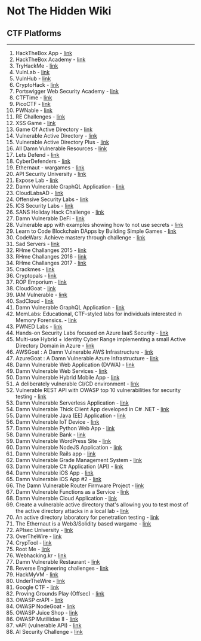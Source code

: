 # Not The Hidden Wiki

## CTF Platforms
-----

1. HackTheBox App - [link](https://app.hackthebox.com)
2. HackTheBox Academy - [link](https://academy.hackthebox.com/)
3. TryHackMe - [link](https://tryhackme.com/)
4. VulnLab - [link](https://www.vulnlab.com/)
5. VulnHub - [link](https://www.vulnhub.com/)
6. CryptoHack - [link](https://cryptohack.org/)
7. Portswigger Web Security Academy - [link](https://portswigger.net/web-security)
8. CTFTime - [link](https://ctftime.org/)
9. PicoCTF - [link](https://picoctf.org)
10. PWNable - [link](https://pwnable.kr/)
11. RE Challenges - [link](https://challenges.re/)
12. XSS Game - [link](https://xss.pwnfunction.com/)
13. Game Of Active Directory - [link](https://github.com/Orange-Cyberdefense/GOAD)
14. Vulnerable Active Directory - [link](https://github.com/WazeHell/vulnerable-AD)
15. Vulnerable Active Directory Plus - [link](https://github.com/WaterExecution/vulnerable-AD-plus)
16. All Damn Vulnerable Resources - [link](https://twseptian.github.io/penetration%20testing/pentest/Vulnerable-Resource/#mobile-application)
17. Lets Defend - [link](https://letsdefend.io/)
18. CyberDefenders - [link](https://cyberdefenders.org/)
19. Ethernaut - wargames - [link](https://ethernaut.openzeppelin.com)
20. API Security University - [link](https://university.apisec.ai/)
21. Expose Lab - [link](https://github.com/Ashifcoder/exposelab)
22. Damn Vulnerable GraphQL Application - [link](https://github.com/dolevf/Damn-Vulnerable-GraphQL-Application/tree/master)
23. CloudLabsAD - [link](https://github.com/chvancooten/CloudLabsAD)
24. Offensive Security Labs - [link](https://www.offensive-security.com/labs/)
25. ICS Security Labs - [link](https://github.com/ICSSecurityLabs/ICSSecurityLabs)
26. SANS Holiday Hack Challenge - [link](https://www.holidayhackchallenge.com/past-challenges/)
27. Damn Vulnerable DeFi - [link](https://www.damnvulnerabledefi.xyz/)
28. Vulnerable app with examples showing how to not use secrets - [link](https://github.com/OWASP/wrongsecrets)
29. Learn to Code Blockchain DApps by Building Simple Games - [link](https://cryptozombies.io/)
30. CodeWars: Achieve mastery through challenge - [link](https://www.codewars.com/)
31. Sad Servers - [link](https://sadservers.com/)
32. RHme Challanges 2015 - [link](https://github.com/Riscure/RHme-2015)
33. RHme Challanges 2016 - [link](https://github.com/Riscure/RHme-2016)
34. RHme Challanges 2017 - [link](https://github.com/Riscure/RHme-2017)
35. Crackmes - [link](https://crackmes.one/)
36. Cryptopals - [link](https://cryptopals.com/)
37. ROP Emporium - [link](https://ropemporium.com/)
38. CloudGoat - [link](https://github.com/RhinoSecurityLabs/cloudgoat)
39. IAM Vulnerable - [link](https://github.com/BishopFox/iam-vulnerable)
40. SadCloud - [link](https://github.com/nccgroup/sadcloud)
41. Damn Vulnerable GraphQL Application - [link](https://github.com/dolevf/Damn-Vulnerable-GraphQL-Application)
42. MemLabs: Educational, CTF-styled labs for individuals interested in Memory Forensics. - [link](https://github.com/stuxnet999/MemLabs)
43. PWNED Labs - [link](https://pwnedlabs.io/)
44. Hands-on Security Labs focused on Azure IaaS Security - [link](https://github.com/davisanc/AzureSecurityLabs)
45. Multi-use Hybrid + Identity Cyber Range implementing a small Active Directory Domain in Azure - [link](https://github.com/iknowjason/PurpleCloud)
46. AWSGoat : A Damn Vulnerable AWS Infrastructure - [link](https://github.com/ine-labs/AWSGoat)
47. AzureGoat : A Damn Vulnerable Azure Infrastructure - [link](https://github.com/ine-labs/AzureGoat)
48. Damn Vulnerable Web Application (DVWA) - [link](https://github.com/digininja/DVWA)
49. Damn Vulnerable Web Services - [link](https://github.com/snoopysecurity/dvws-node)
50. Damn Vulnerable Hybrid Mobile App - [link](https://github.com/logicalhacking/DVHMA)
51. A deliberately vulnerable CI/CD environment - [link](https://github.com/cider-security-research/cicd-goat)
52. Vulnerable REST API with OWASP top 10 vulnerabilities for security testing - [link](https://github.com/erev0s/VAmPI)
53. Damn Vulnerable Serverless Application - [link](https://github.com/OWASP/DVSA)
54. Damn Vulnerable Thick Client App developed in C# .NET - [link](https://github.com/srini0x00/dvta)
55. Damn Vulnerable Java (EE) Application - [link](https://github.com/appsecco/dvja)
56. Damn Vulnerable IoT Device - [link](https://github.com/Vulcainreo/DVID)
57. Damn Vulnerable Python Web App - [link](https://github.com/anxolerd/dvpwa)
58. Damn Vulnerable Bank - [link](https://github.com/rewanthtammana/Damn-Vulnerable-Bank/)
59. Damn Vulnerable WordPress Site - [link](https://github.com/vianasw/dvwps)
60. Damn Vulnerable NodeJS Application - [link](https://github.com/appsecco/dvna)
61. Damn Vulnerable Rails app - [link](https://github.com/guilleiguaran/dvra)
62. Damn Vulnerable Grade Management System - [link](https://git.logicalhacking.com/BrowserSecurity/DVGM)
63. Damn Vulnerable C# Application (API) - [link](https://github.com/appsecco/dvcsharp-api)
64. Damn Vulnerable iOS App - [link](https://github.com/prateek147/DVIA)
65. Damn Vulnerable iOS App #2 - [link](https://github.com/prateek147/DVIA-v2)
66. The Damn Vulnerable Router Firmware Project - [link](https://github.com/praetorian-inc/DVRF)
67. Damn Vulnerable Functions as a Service - [link](https://github.com/we45/DVFaaS-Damn-Vulnerable-Functions-as-a-Service)
68. Damn Vulnerable Cloud Application - [link](https://github.com/m6a-UdS/dvca)
69. Create a vulnerable active directory that's allowing you to test most of the active directory attacks in a local lab - [link](https://github.com/safebuffer/vulnerable-AD)
70. An active directory laboratory for penetration testing - [link](https://github.com/alebov/AD-lab)
71. The Ethernaut is a Web3/Solidity based wargame - [link](https://ethernaut.openzeppelin.com/)
72. APIsec University - [link](https://www.apisecuniversity.com/)
73. OverTheWire - [link](https://overthewire.org/wargames/)
74. CrypTool - [link](https://www.cryptool.org/)
75. Root Me - [link](https://www.root-me.org/)
76. Webhacking.kr - [link](https://webhacking.kr/)
77. Damn Vulnerable Restaurant - [link](https://github.com/theowni/Damn-Vulnerable-RESTaurant-API-Game)
78. Reverse Engineering challenges - [link](https://github.com/rustymagnet3000/Reverse-Engineering-C-challenges)
79. HackMyVM - [link](https://hackmyvm.eu)
80. UnderTheWire - [link](https://underthewire.tech/wargames)
81. Google CTF - [link](https://capturetheflag.withgoogle.com/)
82. Proving Grounds Play (Offsec) - [link](https://portal.offsec.com/labs/play)
83. OWASP crAPI - [link](https://github.com/OWASP/crAPI)    
84. OWASP NodeGoat - [link](https://github.com/OWASP/NodeGoat)
85. OWASP Juice Shop - [link](https://github.com/juice-shop/juice-shop)
86. OWASP Mutillidae II - [link](https://github.com/webpwnized/mutillidae)
87. vAPI (vulnerable API) - [link](https://github.com/roottusk/vapi)
88. AI Security Challenge - [link](https://www.promptairlines.com/)